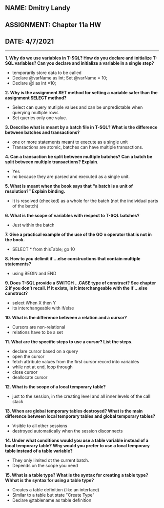 ## NAME: Dmitry Landy
## ASSIGNMENT: Chapter 11a HW
## DATE: 4/7/2021
---
**1. Why do we use variables in T-SQL? How do you declare and initialize T-SQL variables? Can you declare and initialize a variable in a single step?**
- temporarily store data to be called
- Declare @varName as Int; Set @varName = 10;
- Declare @i as int =10;

**2. Why is the assignment SET method for setting a variable safer than the assignment SELECT method?**
- Select can query mutliple values and can be unpredictable when querying multiple rows
- Set queries only one value.

**3. Describe what is meant by a batch file in T-SQL? What is the difference between batches and transactions?**
- one or more statements meant to execute as a single unit
- Transactions are atomic, batches can have multiple transactions.

**4. Can a transaction be split between multiple batches? Can a batch be split between multiple transactions? Explain.**
- Yes
- no because they are parsed and executed as a single unit.

**5. What is meant when the book says that “a batch is a unit of resolution?” Explain binding.**
- It is resolved (checked) as a whole for the batch (not the individual parts of the batch)

**6. What is the scope of variables with respect to T-SQL batches?**
- Just within the batch

**7. Give a practical example of the use of the GO n operator that is not in the book.**
- SELECT * from thisTable; go 10

**8. How to you delimit if ...else constructions that contain multiple statements?**
- using BEGIN and END

**9. Does T-SQL provide a SWITCH ...CASE type of construct? See chapter 2 if you don’t recall. If it exists, is it interchangeable with the if ...else construct?**
- select When X then Y
- its interchangeable with if/else

**10. What is the difference between a relation and a cursor?**
- Cursors are non-relational
- relations have to be a set

**11. What are the specific steps to use a cursor? List the steps.**
- declare cursor based on a query
- open the cursor
- fetch attribute values from the first cursor record into variables
- while not at end, loop through
- close cursor
- deallocate cursor

**12. What is the scope of a local temporary table?**
- just to the session, in the creating level and all inner levels of the call stack

**13. When are global temporary tables destroyed? What is the main difference between local temporary tables and global temporary tables?**
- Visible to all other sessions
- destroyed automatically when the session disconnects

**14. Under what conditions would you use a table variable instead of a local temporary table? Why would you prefer to use a local temporary table instead of a table variable?**
- They only limited ot the current batch. 
- Depends on the scope you need

**15. What is a table type? What is the syntax for creating a table type? Whhat is the syntax for using a table type?**

- Creates a table definition (like an interface)
- Similar to a table but state "Create Type"
- Declare @tablename as table definition